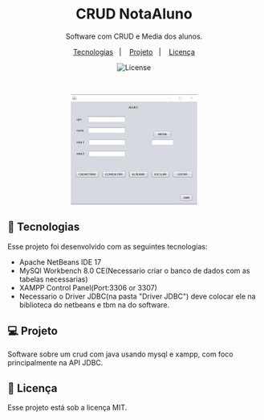 <h1 align="center"> CRUD NotaAluno </h1>

<p align="center">
Software com CRUD e Media dos alunos. <br/>
</p>

<p align="center">
  <a href="#-tecnologias">Tecnologias</a>&nbsp;&nbsp;&nbsp;|&nbsp;&nbsp;&nbsp;
  <a href="#-projeto">Projeto</a>&nbsp;&nbsp;&nbsp;|&nbsp;&nbsp;&nbsp;
  <a href="#memo-licença">Licença</a>
</p>

<p align="center">
  <img alt="License" src="https://img.shields.io/static/v1?label=license&message=MIT&color=49AA26&labelColor=000000">
</p>

<br>

<p align="center">
  <img alt="hospedagem" src=".github/preview.png" width="50%">
</p>

## 🚀 Tecnologias

Esse projeto foi desenvolvido com as seguintes tecnologias:

- Apache NetBeans IDE 17
- MySQl Workbench 8.0 CE(Necessario criar o banco de dados com as tabelas necessarias)
- XAMPP Control Panel(Port:3306 or 3307)
- Necessario o Driver JDBC(na pasta "Driver JDBC") deve colocar ele na biblioteca do netbeans e tbm na do software.

## 💻 Projeto

Software sobre um crud com java usando mysql e xampp, com foco principalmente na API JDBC.

## :memo: Licença

Esse projeto está sob a licença MIT.
